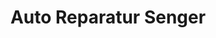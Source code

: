 ---
title: "Auto Reparatur Senger"
url: /oberndorf-an-der-melk/auto-reparatur-senger/
shop: Autowerkstatt
---